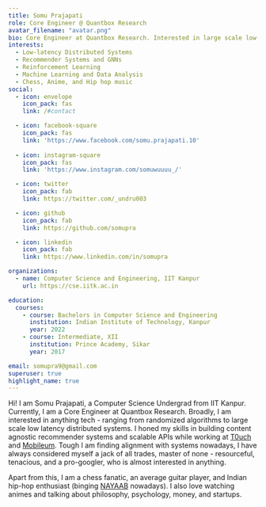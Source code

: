 ```yaml
---
title: Somu Prajapati
role: Core Engineer @ Quantbox Research
avatar_filename: "avatar.png"
bio: Core Engineer at Quantbox Research. Interested in large scale low-latency distributed systems, Artificial Intelligence, Recommender Systems, Chess, and Anime.
interests:
  - Low-latency Distributed Systems
  - Recommender Systems and GNNs
  - Reinforcement Learning
  - Machine Learning and Data Analysis
  - Chess, Anime, and Hip hop music
social:
  - icon: envelope
    icon_pack: fas
    link: /#contact

  - icon: facebook-square
    icon_pack: fas
    link: 'https://www.facebook.com/somu.prajapati.10'
    
  - icon: instagram-square
    icon_pack: fas
    link: 'https://www.instagram.com/somuwuuuu_/' 

  - icon: twitter
    icon_pack: fab
    link: https://twitter.com/_undru003

  - icon: github
    icon_pack: fab
    link: https://github.com/somupra

  - icon: linkedin
    icon_pack: fab
    link: https://www.linkedin.com/in/somupra

organizations:
  - name: Computer Science and Engineering, IIT Kanpur
    url: https://cse.iitk.ac.in

education:
  courses:
    - course: Bachelors in Computer Science and Engineering
      institution: Indian Institute of Technology, Kanpur
      year: 2022
    - course: Intermediate, XII
      institution: Prince Academy, Sikar
      year: 2017

email: somupra9@gmail.com
superuser: true
highlight_name: true
---
```


Hi! I am Somu Prajapati, a Computer Science Undergrad from IIT Kanpur. Currently, I am a Core Engineer at Quantbox Research. Broadly, I am interested in anything tech - ranging from randomized algorithms to large scale low latency distributed systems. I honed my skills in building content agnostic recommender systems and scalable APIs while working at [T0uch](https://www.t0uch.io/) and [Mobileum](https://www.mobileum.com/). Tough I am finding alignment with systems nowadays, I have always considered myself a jack of all trades, master of none - resourceful, tenacious, and a pro-googler, who is almost interested in anything.

Apart from this, I am a chess fanatic, an average guitar player, and Indian hip-hop enthusiast (binging [NAYAAB](https://open.spotify.com/album/5bRRzI1xuiNAAjdSCg5bnO?si=HrcxlQoPQ-SJfStrP_YU5A) nowadays). I also love watching animes and talking about philosophy, psychology, money, and startups.
